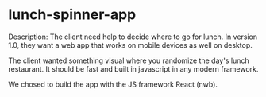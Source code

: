 # lunch-spinner-app

Description:
The client need help to decide where to go for lunch. In version 1.0, they want a web app that works on mobile devices as well on desktop.

The client wanted something visual where you randomize the day's lunch restaurant.
It should be fast and built in javascript in any modern framework.

We chosed to build the app with the JS framework React (nwb).
